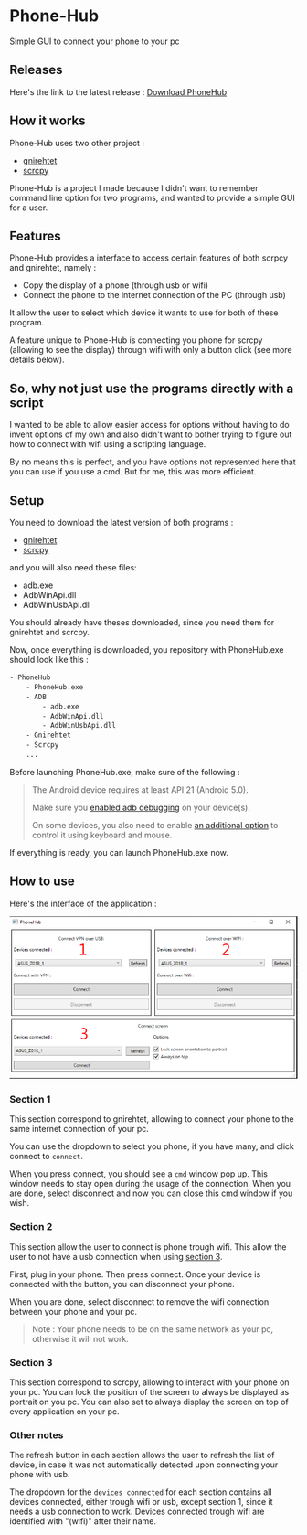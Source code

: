 # Phone-Hub

Simple GUI to connect your phone to your pc

## Releases

Here's the link to the latest release : [Download PhoneHub](LolnationCH/Phone-Hub/releases/latest/download/PhoneHub.zip)

## How it works

Phone-Hub uses two other project :

- [gnirehtet](https://github.com/Genymobile/gnirehtet)
- [scrcpy](https://github.com/Genymobile/scrcpy)

Phone-Hub is a project I made because I didn't want to remember command line option for two programs, and wanted to provide a simple GUI for a user.

## Features

Phone-Hub provides a interface to access certain features of both scrpcy and gnirehtet, namely :

- Copy the display of a phone (through usb or wifi)
- Connect the phone to the internet connection of the PC (through usb)

It allow the user to select which device it wants to use for both of these program.

A feature unique to Phone-Hub is connecting you phone for scrcpy (allowing to see the display) through wifi with only a button click (see more details below).

## So, why not just use the programs directly with a script

I wanted to be able to allow easier access for options without having to do invent options of my own and also didn't want to bother trying to figure out how to connect with wifi using a scripting language.

By no means this is perfect, and you have options not represented here that you can use if you use a cmd. But for me, this was more efficient.

## Setup

You need to download the latest version of both programs :

- [gnirehtet](https://github.com/Genymobile/gnirehtet)
- [scrcpy](https://github.com/Genymobile/scrcpy)

and you will also need these files:

- adb.exe
- AdbWinApi.dll
- AdbWinUsbApi.dll

You should already have theses downloaded, since you need them for gnirehtet and scrcpy.

Now, once everything is downloaded, you repository with PhoneHub.exe should look like this :

```txt
- PhoneHub
    - PhoneHub.exe
    - ADB
        - adb.exe
        - AdbWinApi.dll
        - AdbWinUsbApi.dll
    - Gnirehtet
    - Scrcpy
    ...
```

Before launching PhoneHub.exe, make sure of the following :

> The Android device requires at least API 21 (Android 5.0).
>
> Make sure you [enabled adb debugging][enable-adb] on your device(s).
>
> [enable-adb]: https://developer.android.com/studio/command-line/adb.html#Enabling
>
> On some devices, you also need to enable [an additional option][control] to
> control it using keyboard and mouse.
>
> [control]: https://github.com/Genymobile/scrcpy/issues/70#issuecomment-373286323

If everything is ready, you can launch PhoneHub.exe now.

## How to use

Here's the interface of the application :

![phone-hub-explain.png](/phone-hub-explain.png)

### Section 1

This section correspond to gnirehtet, allowing to connect your phone to the same internet connection of your pc.

You can use the dropdown to select you phone, if you have many, and click connect to `connect`.

When you press connect, you should see a `cmd` window pop up. This window needs to stay open during the usage of the connection. When you are done, select disconnect and now you can close this cmd window if you wish.

### Section 2

This section allow the user to connect is phone trough wifi.
This allow the user to not have a usb connection when using [section 3](#section-3).

First, plug in your phone. Then press connect. Once your device is connected with the button, you can disconnect your phone.

When you are done, select disconnect to remove the wifi connection between your phone and your pc.

> Note : Your phone needs to be on the same network as your pc, otherwise it will not work.

### Section 3

This section correspond to scrcpy, allowing to interact with your phone on your pc.
You can lock the position of the screen to always be displayed as portrait on you pc.
You can also set to always display the screen on top of every application on your pc.

### Other notes

The refresh button in each section allows the user to refresh the list of device, in case it was not automatically detected upon connecting your phone with usb.

The dropdown for the `devices connected` for each section contains all devices connected, either trough wifi or usb, except section 1, since it needs a usb connection to work. Devices connected trough wifi are identified with "(wifi)" after their name.
